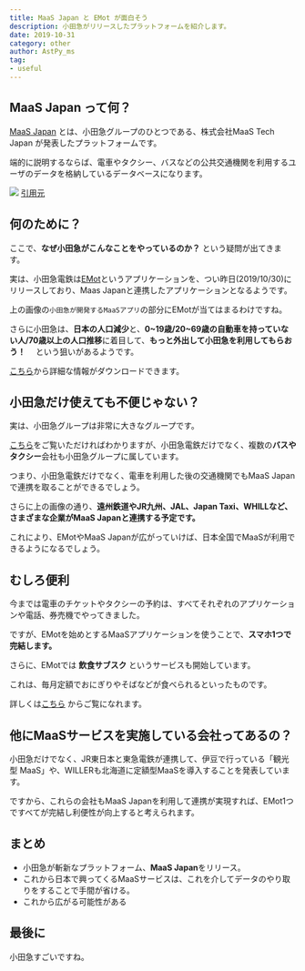 ```yaml
---
title: MaaS Japan と EMot が面白そう
description: 小田急がリリースしたプラットフォームを紹介します。
date: 2019-10-31
category: other
author: AstPy_ms
tag:
- useful
---
```


## MaaS Japan って何？

[MaaS Japan](https://www.maasjapan.net/) とは、小田急グループのひとつである、株式会社MaaS Tech Japan が発表したプラットフォームです。

端的に説明するならば、電車やタクシー、バスなどの公共交通機関を利用するユーザのデータを格納しているデータベースになります。

![](/imgs/maasjapan1.jpg)
[引用元](https://japan.cnet.com/article/35137546/)


## 何のために？

ここで、**なぜ小田急がこんなことをやっているのか？** という疑問が出てきます。

実は、小田急電鉄は[EMot](https://www.emot.jp/)というアプリケーションを、つい昨日(2019/10/30)にリリースしており、Maas Japanと連携したアプリケーションとなるようです。

上の画像の`小田急が開発するMaaSアプリ`の部分にEMotが当てはまるわけですね。

さらに小田急は、**日本の人口減少**と、**0~19歳/20~69歳の自動車を持っていない人/70歳以上の人口推移**に着目して、**もっと外出して小田急を利用してもらおう！** 　という狙いがあるようです。

[こちら](https://www.stat.go.jp/data/nihon/02.html)から詳細な情報がダウンロードできます。


## 小田急だけ使えても不便じゃない？

実は、小田急グループは非常に大きなグループです。

[こちら](https://www.odakyu.jp/company/group/)をご覧いただければわかりますが、小田急電鉄だけでなく、複数の**バスやタクシー**会社も小田急グループに属しています。

つまり、小田急電鉄だけでなく、電車を利用した後の交通機関でもMaaS Japanで連携を取ることができるでしょう。

さらに上の画像の通り、**遠州鉄道やJR九州、JAL、Japan Taxi、WHILLなど、さまざまな企業がMaaS Japanと連携する予定です。**

これにより、EMotやMaaS Japanが広がっていけば、日本全国でMaaSが利用できるようになるでしょう。


## むしろ便利

今までは電車のチケットやタクシーの予約は、すべてそれぞれのアプリケーションや電話、券売機でやってきました。

ですが、EMotを始めとするMaaSアプリケーションを使うことで、**スマホ1つで完結します。**

さらに、EMotでは **飲食サブスク** というサービスも開始しています。

これは、毎月定額でおにぎりやそばなどが食べられるといったものです。

詳しくは[こちら](https://www.emot.jp/service/detail/index_5.html) からご覧になれます。 


## 他にMaaSサービスを実施している会社ってあるの？

小田急だけでなく、JR東日本と東急電鉄が連携して、伊豆で行っている「観光型 MaaS」や、WILLERも北海道に定額型MaaSを導入することを発表しています。

ですから、これらの会社もMaaS Japanを利用して連携が実現すれば、EMot1つですべてが完結し利便性が向上すると考えられます。


## まとめ

- 小田急が斬新なプラットフォーム、**MaaS Japan**をリリース。
- これから日本で興ってくるMaaSサービスは、これを介してデータのやり取りをすることで手間が省ける。
- これから広がる可能性がある

## 最後に

小田急すごいですね。